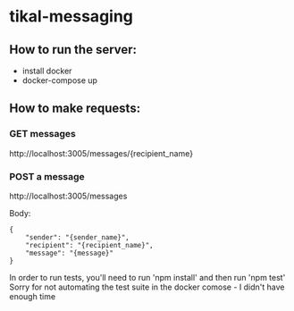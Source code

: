 # tikal-messaging

## How to run the server:
- install docker
- docker-compose up

## How to make requests:
### GET messages 
http://localhost:3005/messages/{recipient_name}

### POST a message
http://localhost:3005/messages

Body:
```code
{
    "sender": "{sender_name}",
    "recipient": "{recipient_name}",
    "message": "{message}"
}
```

In order to run tests, you'll need to run 'npm install' and then run 'npm test'
Sorry for not automating the test suite in the docker comose - I didn't have enough time
